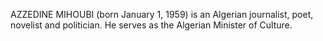 AZZEDINE MIHOUBI (born January 1, 1959) is an Algerian journalist, poet, novelist and politician. He serves as the Algerian Minister of Culture.
